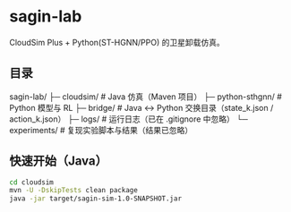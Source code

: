 # sagin-lab

CloudSim Plus + Python(ST-HGNN/PPO) 的卫星卸载仿真。

## 目录
sagin-lab/
├─ cloudsim/ # Java 仿真（Maven 项目）
├─ python-sthgnn/ # Python 模型与 RL
├─ bridge/ # Java ↔ Python 交换目录（state_k.json / action_k.json）
├─ logs/ # 运行日志（已在 .gitignore 中忽略）
└─ experiments/ # 复现实验脚本与结果（结果已忽略）

## 快速开始（Java）
```bash
cd cloudsim
mvn -U -DskipTests clean package
java -jar target/sagin-sim-1.0-SNAPSHOT.jar
